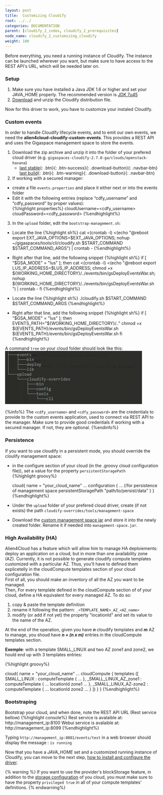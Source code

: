 ```yaml
---
layout: post
title:  Customizing Cloudify
root: ../../
categories: DOCUMENTATION
parent: [cloudify_2_index, cloudify_2_prerequisites]
node_name: cloudify_2_customizing_cloudify
weight: 100
---
```


Before everything, you need a running instance of Cloudify. The instance can be launched wherever you want, but make sure to have access to the REST API's URL, which will be needed later on.

### Setup ###

1. Make sure you have installed a Java JDK 1.6 or higher and set your JAVA_HOME properly. The recommended version is [JDK 7u45][jdk7u45-link]
2. [Download][CDFY_archive-link] and unzip the Cloudify distribution file.  

Now for this driver to work, you have to customize your instaled Cloudify.

### Custom events ###
In order to handle Cloudify lifecycle events, and to emit our own events, we need the **alien4cloud-cloudify-custom-events**. This provides a REST API and uses the Gigaspace management space to store the events.

1. Download the zip archive and unzip it into the folder of your prefered cloud driver (e.g. `gigaspaces-cloudify-2.7.0-ga/clouds/openstack-havana`)
	* [last stable](https://fastconnect.org/maven/service/local/artifact/maven/redirect?r=opensource&g=alien4cloud&a=alien4cloud-cloudify-events-assembly&c=distrib&v=LATEST&p=zip){: .btn}{: .btn-success}{: .download-button}{: .navbar-btn}  [last build](https://fastconnect.org/maven/service/local/artifact/maven/redirect?r=opensource-snapshot&g=alien4cloud&a=alien4cloud-cloudify-events-assembly&c=distrib&v=LATEST&p=zip){: .btn}{: .btn-warning}{: .download-button}{: .navbar-btn}
2. If working with a secured manager:

* create a file `events.properties` and place it either next or into the events folder
* Edit it with the following entries (replace “cdfy_username” and “cdfy_password” by proper values):  
{%highlight properties%}
cloudUsername=<cdfy_username>
cloudPassword=<cdfy_password>
{%endhighlight%}
3. In the `upload` folder, edit the `bootstrap-management.sh`:

* Locate the line
{%highlight sh%}
	cat <(crontab -l) <(echo "@reboot export EXT_JAVA_OPTIONS=$EXT_JAVA_OPTIONS; nohup ~/gigaspaces/tools/cli/cloudify.sh $START_COMMAND $START_COMMAND_ARGS") | crontab -
{%endhighlight%}
* Right after that line, add the following snippet
{%highlight sh%}
	if [ "$GSA_MODE" = "lus" ]; then
		cat <(crontab -l) <(echo "@reboot export LUS_IP_ADDRESS=$LUS_IP_ADDRESS; chmod +x ${WORKING_HOME_DIRECTORY}/../events/bin/gsDeployEventsWar.sh; nohup ${WORKING_HOME_DIRECTORY}/../events/bin/gsDeployEventsWar.sh ") | crontab -
	fi
{%endhighlight%}

* Locate the line
{%highlight sh%}
./cloudify.sh $START_COMMAND $START_COMMAND_ARGS
{%endhighlight%}
* Right after that line, add the following snippet
{%highlight sh%}
if [ "$GSA_MODE" = "lus" ]; then
  EVENTS_PATH="${WORKING_HOME_DIRECTORY}/.."
  chmod +x ${EVENTS_PATH}/events/bin/gsDeployEventsWar.sh
  ${EVENTS_PATH}/events/bin/gsDeployEventsWar.sh
fi
{%endhighlight%} 

A command `tree` on your cloud folder should look like this:
[![tree cloud folder](../../images/cloudify2_driver/tree_cloud_dir.png)](../../images/cloudify2_driver/tree_cloud_dir.png)

{%info%}
The `<cdfy_username>` and `<cdfy_password>` are the credentials to provide to the custom events application, used to connect via REST API to the manager. Make sure to provide good credentials if working with a secured manager. If not, they are optional. 
{%endinfo%}



### Persistence ###

If you want to use cloudify in a persistent mode, you should override the cloulify management space:

* in the configure section of your cloud (in the .groovy cloud configuration file)), set a value for the property `persistentStoragePath`  
	{%highlight groovy%}
  
	cloud{
	  name = "your_cloud_name"
	  ...
	  configuration {
	    ...
	    //for persistence of management space
	    persistentStoragePath "path/to/persist/data"
	  }
	}
	{%endhighlight%} 

* Under the `upload` folder of your prefered cloud driver, create (if not exists) the path `cloudify-overrides/tools/management-space`
* Download the [custom management space jar][custom_management_space_jar-link] and store it into the newly created folder. Rename it if needed into `management-space.jar`.  



### High Availability (HA) ###

Alien4Cloud has a feature which will allow him to manage HA deploiements: deploy an application on a cloud, but in more than one availability zone (AZ). Currently, it is not possible to generate cloudify compute templates customized with a particular AZ. Thus, you'll have to defined them explicetelly in the cloudCompute templates section of your cloud configuration file.  
First of all, you should make an inventory of all the AZ you want to be managed.  
Then, For every template defined in the cloudCompute section of of your cloud, define a HA equivalent for every managed AZ. To do so:  

1. copy & paste the template definition
2. rename it following the pattern: `_<TEMPLATE_NAME>_AZ_<AZ_name>`
3. modify (or add if not yet) the property "locationId" and set its value to the name of the AZ.

At the end of the operation, given you have ***n*** cloudify templates and ***m*** AZ to manage, you shoud have  ***n + (n x m)*** entries in the  cloudCompute templates section.

**Exemple**: with a template SMALL_LINUX and two AZ zone1 and zone2, we hould end up with 3 templates entries:

{%highlight groovy%}

cloud{
  name = "your_cloud_name"
  ...
  cloudCompute {
    templates ([
		SMALL_LINUX : computeTemplate {
			...
		},
		_SMALL_LINUX_AZ_zone1 : computeTemplate {
			...
			locationId zone1
			...
		},
		_SMALL_LINUX_AZ-zone2 : computeTemplate {
			...
			locationId zone2
			...
		}
	])
  }
}
{%endhighlight%} 
 

### Bootstraping ###
Bootstrap your cloud, and when done, note the REST API URL (Rest service bellow)
{%highlight console%}
Rest service is avalaible at: http://management_ip:8100
Webui service is avalaible at: http://management_ip:8099
{%endhighlight%}

Typing `http://management_ip:8081/events/test` in a web browser should display the message : `is running`

Now that you have a *JAVA_HOME* set and a customized running instance of Cloudify, you can move to the next step, [how to install and configure the driver](#/documentation/cloudify2_driver/install_config.html "install and configure").

{% warning %}
If you want to use the provider's blockStorage feature, in addition to the [storage configuration](http://getcloudify.org/guide/2.7/developing/storage.html "cloudify storage") of you cloud, you must make sure to have the property `privileged true` in all of your compute templates' definitions.
{% endwarning%}

<!-- Links -->

[jdk7u45-link]: http://www.oracle.com/technetwork/java/javase/downloads/java-archive-downloads-javase7-521261.html#jdk-7u45-oth-JPR "JDK7u45 Download"

[CDFY_archive-link]: http://getcloudify.org/downloads/get_cloudify_2x.html

[custom_management_space_jar-link]: https://fastconnect.org/confluence/download/attachments/24478788/management-space.jar?api=v2 "Custom management-space"


